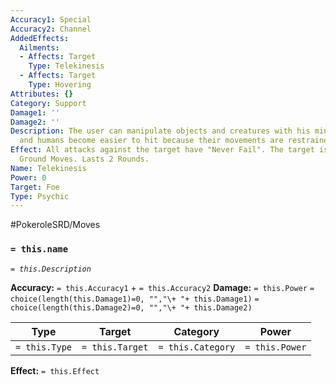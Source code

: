 ```yaml
---
Accuracy1: Special
Accuracy2: Channel
AddedEffects:
  Ailments:
  - Affects: Target
    Type: Telekinesis
  - Affects: Target
    Type: Hovering
Attributes: {}
Category: Support
Damage1: ''
Damage2: ''
Description: The user can manipulate objects and creatures with his mind. Pokemon
  and humans become easier to hit because their movements are restrained.
Effect: All attacks against the target have "Never Fail". The target is immune to
  Ground Moves. Lasts 2 Rounds.
Name: Telekinesis
Power: 0
Target: Foe
Type: Psychic
---
```


#PokeroleSRD/Moves

### `= this.name` 
*`= this.Description`*

**Accuracy:** `= this.Accuracy1` + `= this.Accuracy2`
**Damage:** `= this.Power` `= choice(length(this.Damage1)=0, "","\+ "+ this.Damage1)` `= choice(length(this.Damage2)=0, "","\+ "+ this.Damage2)`

| Type          | Target          | Category          | Power          |
| ------------- | --------------- | ----------------  | -------------- |
| `= this.Type` | `= this.Target` | `= this.Category` | `= this.Power` | 

**Effect:** `= this.Effect`